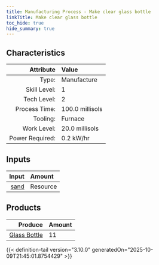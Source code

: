 ```yaml
---
title: Manufacturing Process - Make clear glass bottle
linkTitle: Make clear glass bottle
toc_hide: true
hide_summary: true
---
```

<!-- This is generated by the MarsSim HelpGenertor, do not edit. -->


## Characteristics

| Attribute      | Value |
|--------:|:------|
|Type:|Manufacture|
|Skill Level:|1|
|Tech Level:|2|
|Process Time:|100.0 millisols|
|Tooling:|Furnace|
|Work Level:|20.0 millisols|
|Power Required:|0.2 kW/hr|

## Inputs

| Input      | Amount |
|--------:|:------|
|[sand](/docs/definitions/resource/sand)|Resource|3.0 kg|

## Products


| Produce      | Amount |
|--------:|:------|
|[Glass Bottle](/docs/definitions/part/glass-bottle)|11|



{{< definition-tail version="3.10.0" generatedOn="2025-10-09T21:45:01.8754429" >}}



